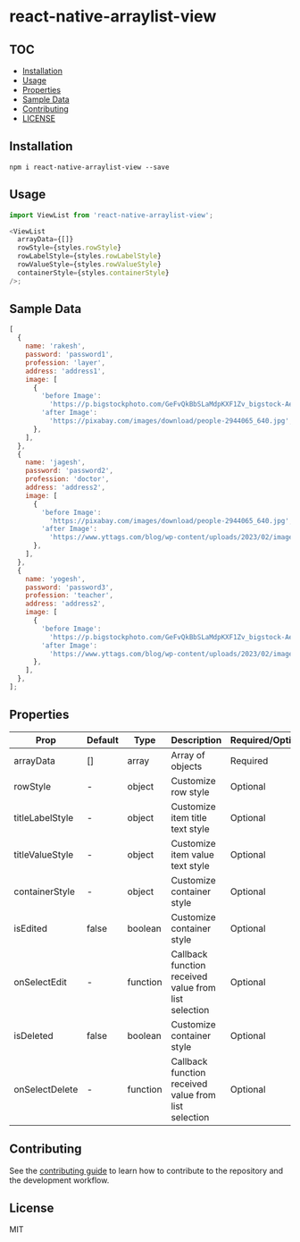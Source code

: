 # react-native-arraylist-view

## TOC

- [Installation](#installation)
- [Usage](#usage)
- [Properties](#properties)
- [Sample Data](#sample-data)
- [Contributing](#contributing)
- [LICENSE](#license)

## Installation

```shell
npm i react-native-arraylist-view --save
```

## Usage

```js
import ViewList from 'react-native-arraylist-view';

<ViewList
  arrayData={[]}
  rowStyle={styles.rowStyle}
  rowLabelStyle={styles.rowLabelStyle}
  rowValueStyle={styles.rowValueStyle}
  containerStyle={styles.containerStyle}
/>;
```

## Sample Data

```js
[
  {
    name: 'rakesh',
    password: 'password1',
    profession: 'layer',
    address: 'address1',
    image: [
      {
        'before Image':
          'https://p.bigstockphoto.com/GeFvQkBbSLaMdpKXF1Zv_bigstock-Aerial-View-Of-Blue-Lakes-And--227291596.jpg',
        'after Image':
          'https://pixabay.com/images/download/people-2944065_640.jpg',
      },
    ],
  },
  {
    name: 'jagesh',
    password: 'password2',
    profession: 'doctor',
    address: 'address2',
    image: [
      {
        'before Image':
          'https://pixabay.com/images/download/people-2944065_640.jpg',
        'after Image':
          'https://www.yttags.com/blog/wp-content/uploads/2023/02/image-urls-for-testing.webp',
      },
    ],
  },
  {
    name: 'yogesh',
    password: 'password3',
    profession: 'teacher',
    address: 'address2',
    image: [
      {
        'before Image':
          'https://p.bigstockphoto.com/GeFvQkBbSLaMdpKXF1Zv_bigstock-Aerial-View-Of-Blue-Lakes-And--227291596.jpg',
        'after Image':
          'https://www.yttags.com/blog/wp-content/uploads/2023/02/image-urls-for-testing.webp',
      },
    ],
  },
];
```

## Properties

| Prop            | Default | Type     | Description                                          | Required/Optional |
| --------------- | ------- | -------- | ---------------------------------------------------- | ----------------- |
| arrayData       | []      | array    | Array of objects                                     | Required          |
| rowStyle        | -       | object   | Customize row style                                  | Optional          |
| titleLabelStyle | -       | object   | Customize item title text style                      | Optional          |
| titleValueStyle | -       | object   | Customize item value text style                      | Optional          |
| containerStyle  | -       | object   | Customize container style                            | Optional          |
| isEdited        | false   | boolean  | Customize container style                            | Optional          |
| onSelectEdit    | -       | function | Callback function received value from list selection | Optional          |
| isDeleted       | false   | boolean  | Customize container style                            | Optional          |
| onSelectDelete  | -       | function | Callback function received value from list selection | Optional          |

## Contributing

See the [contributing guide](CONTRIBUTING.md) to learn how to contribute to the repository and the development workflow.

## License

MIT

